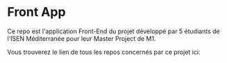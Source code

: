 # Front App
Ce repo est l'application Front-End du projet développé par 5 étudiants de l'ISEN Méditerranée pour leur Master Project de M1.

Vous trouverez le lien de tous les repos concernés par ce projet ici:
